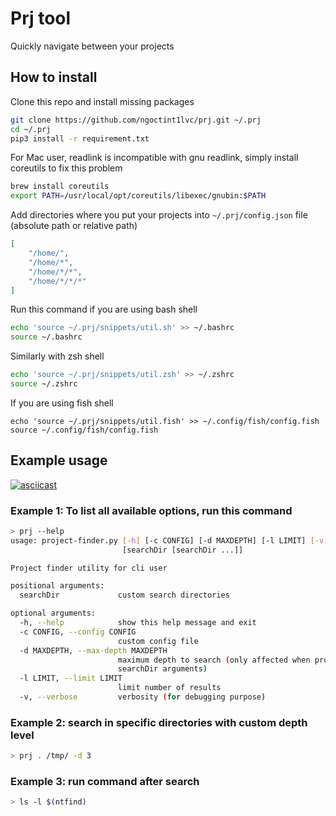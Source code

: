 # Prj tool
Quickly navigate between your projects

## How to install

Clone this repo and install missing packages
```bash
git clone https://github.com/ngoctint1lvc/prj.git ~/.prj
cd ~/.prj
pip3 install -r requirement.txt
```

For Mac user, readlink is incompatible with gnu readlink, simply install coreutils to fix this problem
```bash
brew install coreutils
export PATH=/usr/local/opt/coreutils/libexec/gnubin:$PATH
```

Add directories where you put your projects into `~/.prj/config.json` file (absolute path or relative path)
```json
[
    "/home/",
    "/home/*",
    "/home/*/*",
    "/home/*/*/*"
]
```

Run this command if you are using bash shell
```bash
echo 'source ~/.prj/snippets/util.sh' >> ~/.bashrc
source ~/.bashrc
```

Similarly with zsh shell
```zsh
echo 'source ~/.prj/snippets/util.zsh' >> ~/.zshrc
source ~/.zshrc
```

If you are using fish shell
```fish
echo 'source ~/.prj/snippets/util.fish' >> ~/.config/fish/config.fish
source ~/.config/fish/config.fish
```

## Example usage
[![asciicast](https://asciinema.org/a/318215.svg)](https://asciinema.org/a/318215)

### Example 1: To list all available options, run this command
```bash
> prj --help
usage: project-finder.py [-h] [-c CONFIG] [-d MAXDEPTH] [-l LIMIT] [-v]
                         [searchDir [searchDir ...]]

Project finder utility for cli user

positional arguments:
  searchDir             custom search directories

optional arguments:
  -h, --help            show this help message and exit
  -c CONFIG, --config CONFIG
                        custom config file
  -d MAXDEPTH, --max-depth MAXDEPTH
                        maximum depth to search (only affected when providing
                        searchDir arguments)
  -l LIMIT, --limit LIMIT
                        limit number of results
  -v, --verbose         verbosity (for debugging purpose)
```

### Example 2: search in specific directories with custom depth level
```bash
> prj . /tmp/ -d 3
```

### Example 3: run command after search
```bash
> ls -l $(ntfind)
```
